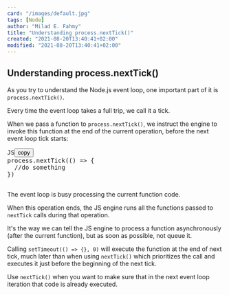 ```yaml
---
card: "/images/default.jpg"
tags: [Node]
author: "Milad E. Fahmy"
title: "Understanding process.nextTick()"
created: "2021-08-20T13:40:41+02:00"
modified: "2021-08-20T13:40:41+02:00"
---
```

<div id="___gatsby"><div style="outline:none" tabindex="-1" id="gatsby-focus-wrapper"><div class="layout-container"><main class="grid-container"><article class="article-reader"><h1 class="article-reader__headline">Understanding process.nextTick()</h1><div><p>As you try to understand the Node.js event loop, one important part of it is <code class="language-text">process.nextTick()</code>.</p><p>Every time the event loop takes a full trip, we call it a tick.</p><p>When we pass a function to <code class="language-text">process.nextTick()</code>, we instruct the engine to invoke this function at the end of the current operation, before the next event loop tick starts:</p><pre class="prism-code language-js"><div class="shell-box-top"><span>JS</span><button type="button">copy</button></div><div class="token-line"><span class="token plain">process</span><span class="token punctuation">.</span><span class="token method function property-access">nextTick</span><span class="token punctuation">(</span><span class="token punctuation">(</span><span class="token punctuation">)</span><span class="token plain"> </span><span class="token arrow operator">=&gt;</span><span class="token plain"> </span><span class="token punctuation">{</span><span class="token plain"></span></div><div class="token-line"><span class="token plain">  </span><span class="token comment">//do something</span><span class="token plain"></span></div><div class="token-line"><span class="token plain"></span><span class="token punctuation">}</span><span class="token punctuation">)</span><span class="token plain"></span></div><div class="token-line"><span class="token plain">
</span></div></pre><p>The event loop is busy processing the current function code.</p><p>When this operation ends, the JS engine runs all the functions passed to <code class="language-text">nextTick</code> calls during that operation.</p><p>It's the way we can tell the JS engine to process a function asynchronously (after the current function), but as soon as possible, not queue it.</p><p>Calling <code class="language-text">setTimeout(() =&gt; {}, 0)</code> will execute the function at the end of next tick, much later than when using <code class="language-text">nextTick()</code> which prioritizes the call and executes it just before the beginning of the next tick.</p><p>Use <code class="language-text">nextTick()</code> when you want to make sure that in the next event loop iteration that code is already executed.</p></div></article></main></div></div><div id="gatsby-announcer" style="position:absolute;top:0;width:1px;height:1px;padding:0;overflow:hidden;clip:rect(0, 0, 0, 0);white-space:nowrap;border:0" aria-live="assertive" aria-atomic="true"></div></div>
